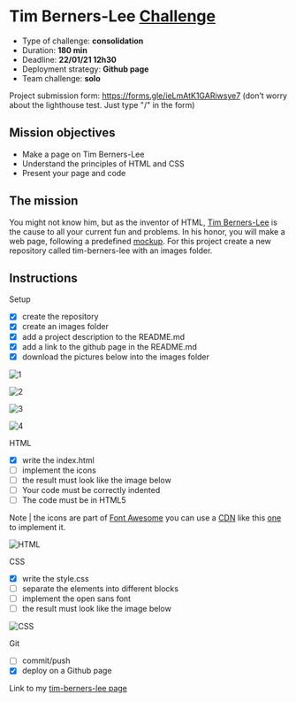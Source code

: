 # Tim Berners-Lee [Challenge](https://github.com/becodeorg/BXL-Swartz-4-27/blob/master/1.The-Field/4.HTML-CSS/introduction/07-tim-berners-lee.adoc)

* Type of challenge: **consolidation**
* Duration: **180 min**
* Deadline: **22/01/21 12h30**
* Deployment strategy: **Github page**
* Team challenge: **solo**

Project submission form: https://forms.gle/ieLmAtK1GARiwsye7 (don’t worry about the lighthouse test. Just type "/" in the form)

## Mission objectives
* Make a page on Tim Berners-Lee
* Understand the principles of HTML and CSS
* Present your page and code

## The mission
You might not know him, but as the inventor of HTML, [Tim Berners-Lee](https://fr.wikipedia.org/wiki/Tim_Berners-Lee) is the cause to all your current fun and problems. In his honor, you will make a web page, following a predefined [mockup](https://en.wikipedia.org/wiki/Mockup). For this project create a new repository called tim-berners-lee with an images folder.

## Instructions
Setup
- [x] create the repository
- [x] create an images folder
- [x] add a project description to the README.md
- [x] add a link to the github page in the README.md
- [x] download the pictures below into the images folder

![1](https://github.com/becodeorg/BXL-Swartz-4-27/raw/master/1.The-Field/4.HTML-CSS/introduction/images/tim_berners_lee.jpg)

![2](https://github.com/becodeorg/BXL-Swartz-4-27/raw/master/1.The-Field/4.HTML-CSS/introduction/images/space_odyssey.jpg)

![3](https://github.com/becodeorg/BXL-Swartz-4-27/raw/master/1.The-Field/4.HTML-CSS/introduction/images/mister_hulot.jpg)

![4](https://github.com/becodeorg/BXL-Swartz-4-27/raw/master/1.The-Field/4.HTML-CSS/introduction/images/alien.jpg)

HTML
- [x] write the index.html
- [ ] implement the icons
- [ ] the result must look like the image below
- [ ] Your code must be correctly indented
- [ ] The code must be in HTML5

Note | the icons are part of [Font Awesome](https://www.bootstrapcdn.com/fontawesome/) you can use a [CDN](https://en.wikipedia.org/wiki/Content_delivery_network) like this [one](https://www.bootstrapcdn.com/fontawesome/) to implement it.

![HTML](https://github.com/becodeorg/BXL-Swartz-4-27/raw/master/1.The-Field/4.HTML-CSS/introduction/images/goal-html.png)

CSS
- [x] write the style.css
- [ ] separate the elements into different blocks
- [ ] implement the open sans font
- [ ] the result must look like the image below

![CSS](https://github.com/becodeorg/BXL-Swartz-4-27/raw/master/1.The-Field/4.HTML-CSS/introduction/images/goal-css.png)


Git
- [ ] commit/push
- [x] deploy on a Github page

Link to my [tim-berners-lee page](https://luisromeroaraya.github.io/tim-berners-lee/)

